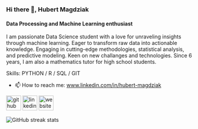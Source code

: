 ### Hi there 👋, Hubert Magdziak
#### Data Processing and Machine Learning enthusiast
I am passionate Data Science student with a love for unraveling insights through machine learning. Eager to transform raw data into actionable knowledge. Engaging in cutting-edge methodologies, statistical analysis, and predictive modeling. Keen on new challanges and technologies. Since 6 years, I am also a mathematics tutor for high school students.

Skills: PYTHON / R / SQL / GIT

- 📫 How to reach me: www.linkedin.com/in/hubert-magdziak 


[<img src='https://cdn.jsdelivr.net/npm/simple-icons@3.0.1/icons/github.svg' alt='github' height='40'>](https://github.com/Hubert-Magdziak)  [<img src='https://cdn.jsdelivr.net/npm/simple-icons@3.0.1/icons/linkedin.svg' alt='linkedin' height='40'>](https://www.linkedin.com/in/hubert-magdziak/)  [<img src='https://cdn.jsdelivr.net/npm/simple-icons@3.0.1/icons/icloud.svg' alt='website' height='40'>](https://rpubs.com/av1ze)  

![GitHub streak stats](https://streak-stats.demolab.com/?user=Hubert-Magdziak)  


